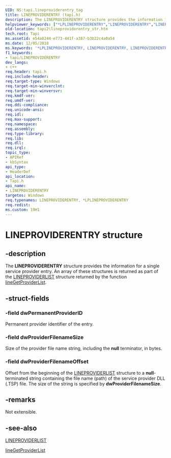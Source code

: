 ```yaml
---
UID: NS:tapi.lineproviderentry_tag
title: LINEPROVIDERENTRY (tapi.h)
description: The LINEPROVIDERENTRY structure provides the information for a single service provider entry. An array of these structures is returned as part of the LINEPROVIDERLIST structure returned by the function lineGetProviderList.
helpviewer_keywords: ["*LPLINEPROVIDERENTRY","LINEPROVIDERENTRY","LINEPROVIDERENTRY structure [TAPI 2.2]","LPLINEPROVIDERENTRY","LPLINEPROVIDERENTRY structure pointer [TAPI 2.2]","_tapi2_lineproviderentry_str","tapi/LINEPROVIDERENTRY","tapi/LPLINEPROVIDERENTRY","tapi2.lineproviderentry_str"]
old-location: tapi2\lineproviderentry_str.htm
tech.root: Tapi
ms.assetid: e54a8244-e773-441f-a387-b3b22c4a0a54
ms.date: 12/05/2018
ms.keywords: '*LPLINEPROVIDERENTRY, LINEPROVIDERENTRY, LINEPROVIDERENTRY structure [TAPI 2.2], LPLINEPROVIDERENTRY, LPLINEPROVIDERENTRY structure pointer [TAPI 2.2], _tapi2_lineproviderentry_str, tapi/LINEPROVIDERENTRY, tapi/LPLINEPROVIDERENTRY, tapi2.lineproviderentry_str'
f1_keywords:
- tapi/LINEPROVIDERENTRY
dev_langs:
- c++
req.header: tapi.h
req.include-header: 
req.target-type: Windows
req.target-min-winverclnt: 
req.target-min-winversvr: 
req.kmdf-ver: 
req.umdf-ver: 
req.ddi-compliance: 
req.unicode-ansi: 
req.idl: 
req.max-support: 
req.namespace: 
req.assembly: 
req.type-library: 
req.lib: 
req.dll: 
req.irql: 
topic_type:
- APIRef
- kbSyntax
api_type:
- HeaderDef
api_location:
- Tapi.h
api_name:
- LINEPROVIDERENTRY
targetos: Windows
req.typenames: LINEPROVIDERENTRY, *LPLINEPROVIDERENTRY
req.redist: 
ms.custom: 19H1
---
```


# LINEPROVIDERENTRY structure


## -description


The 
<b>LINEPROVIDERENTRY</b> structure provides the information for a single service provider entry. An array of these structures is returned as part of the 
<a href="https://docs.microsoft.com/windows/desktop/api/tapi/ns-tapi-lineproviderlist">LINEPROVIDERLIST</a> structure returned by the function 
<a href="https://docs.microsoft.com/windows/desktop/api/tapi/nf-tapi-linegetproviderlist">lineGetProviderList</a>.


## -struct-fields




### -field dwPermanentProviderID

Permanent provider identifier of the entry.


### -field dwProviderFilenameSize

Size of the provider file name string, including the <b>null</b> terminator, in bytes.


### -field dwProviderFilenameOffset

Offset from the beginning of the 
<a href="https://docs.microsoft.com/windows/desktop/api/tapi/ns-tapi-lineproviderlist">LINEPROVIDERLIST</a> structure to a <b>null</b>-terminated string containing the file name (path) of the service provider DLL (.TSP) file. The size of the string is specified by <b>dwProviderFilenameSize</b>.


## -remarks



Not extensible.




## -see-also




<a href="https://docs.microsoft.com/windows/desktop/api/tapi/ns-tapi-lineproviderlist">LINEPROVIDERLIST</a>



<a href="https://docs.microsoft.com/windows/desktop/api/tapi/nf-tapi-linegetproviderlist">lineGetProviderList</a>
 

 

